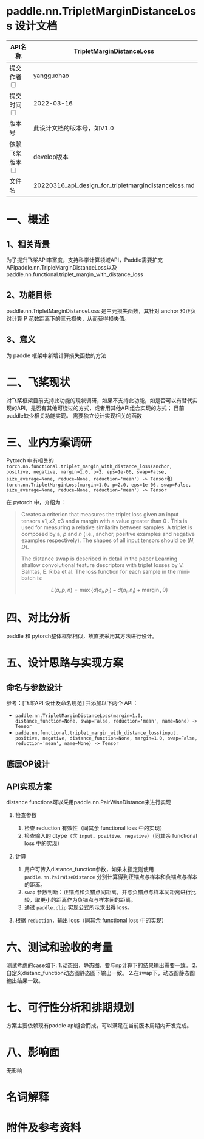 #  paddle.nn.TripletMarginDistanceLoss 设计文档


|API名称 | TripletMarginDistanceLoss | 
|---|---|
|提交作者<input type="checkbox" class="rowselector hidden"> | yangguohao | 
|提交时间<input type="checkbox" class="rowselector hidden"> | 2022-03-16 | 
|版本号 | 此设计文档的版本号，如V1.0 | 
|依赖飞桨版本<input type="checkbox" class="rowselector hidden"> | develop版本 | 
|文件名 | 20220316_api_design_for_tripletmargindistanceloss.md<br> | 


# 一、概述
## 1、相关背景
为了提升飞桨API丰富度，支持科学计算领域API，Paddle需要扩充APIpaddle.nn.TripleMarginDistanceLoss以及paddle.nn.functional.triplet_margin_with_distance_loss
## 2、功能目标
paddle.nn.TripletMarginDistanceLoss 是三元损失函数，其针对 anchor 和正负对计算 P 范数距离下的三元损失，从而获得损失值。
## 3、意义
为 paddle 框架中新增计算损失函数的方法

# 二、飞桨现状
对飞桨框架目前支持此功能的现状调研，如果不支持此功能，如是否可以有替代实现的API，是否有其他可绕过的方式，或者用其他API组合实现的方式；
目前paddle缺少相关功能实现。
需要独立设计实现相关的函数

# 三、业内方案调研
Pytorch 中有相关的`torch.nn.functional.triplet_margin_with_distance_loss(anchor, positive, negative, margin=1.0, p=2, eps=1e-06, swap=False, size_average=None, reduce=None, reduction='mean') -> Tensor`和`torch.nn.TripletMarginLoss(margin=1.0, p=2.0, eps=1e-06, swap=False, size_average=None, reduce=None, reduction='mean') -> Tensor`

在 pytorch 中，介绍为：

> Creates a criterion that measures the triplet loss given an input tensors $x 1, x 2, x 3$ and a margin with a value greater than 0 . This is used for measuring a relative similarity between samples. A triplet is composed by a, $p$ and $n$ (i.e., anchor, positive examples and negative examples respectively). The shapes of all input tensors should be $(N, D)$.
>
> The distance swap is described in detail in the paper Learning shallow convolutional feature descriptors with triplet losses by V. Balntas, E. Riba et al.
> The loss function for each sample in the mini-batch is:
>
> $$
> L(a, p, n)=\max \left\{d\left(a_{i}, p_{i}\right)-d\left(a_{i}, n_{i}\right)+\operatorname{margin}, 0\right\}
> $$
>


# 四、对比分析
paddle 和 pytorch整体框架相似，故直接采用其方法进行设计。

# 五、设计思路与实现方案

## 命名与参数设计
参考：[飞桨API 设计及命名规范]
共添加以下两个 API：

- `paddle.nn.TripletMarginDistanceLoss(margin=1.0, distance_function=None, swap=False, reduction='mean', name=None) -> Tensor`
- `padde.nn.functional.triplet_margin_with_distance_loss(input, positive, negative, distance_function=None, margin=1.0, swap=False, reduction='mean', name=None) -> Tensor`
## 底层OP设计
## API实现方案
distance functions可以采用paddle.nn.PairWiseDistance来进行实现
1. 检查参数

   1. 检查 reduction 有效性（同其余 functional loss 中的实现）
   2. 检查输入的 dtype（含 `input`、`positive`、`negative`）（同其余 functional loss 中的实现）

2. 计算

   1. 用户可传入distance_function参数，如果未指定则使用 `paddle.nn.PairWiseDistance` 分别计算得到正锚点与样本和负锚点与样本的距离。
   2. `swap` 参数判断：正锚点和负锚点间距离，并与负锚点与样本间距离进行比较，取更小的距离作为负锚点与样本间的距离。
   3. 通过 `paddle.clip` 实现公式所示求出得 loss。

3. 根据 `reduction`，输出 loss（同其余 functional loss 中的实现）
# 六、测试和验收的考量

测试考虑的case如下:
1.动态图，静态图，要与np计算下的结果输出需要一致。
2.自定义distanc_function动态图静态图下输出一致。
2.在swap下，动态图静态图输出结果一致。

# 七、可行性分析和排期规划
方案主要依赖现有paddle api组合而成，可以满足在当前版本周期内开发完成。

# 八、影响面
无影响

# 名词解释

# 附件及参考资料
